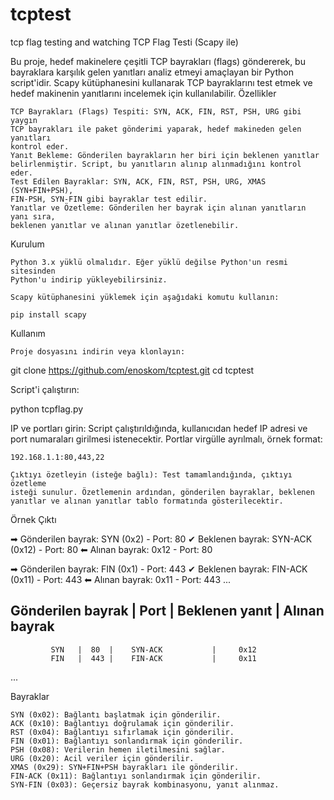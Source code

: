 # tcptest
tcp flag testing and watching 
TCP Flag Testi (Scapy ile)

Bu proje, hedef makinelere çeşitli TCP bayrakları (flags) göndererek, 
bu bayraklara karşılık gelen yanıtları analiz etmeyi amaçlayan bir 
Python script'idir. Scapy kütüphanesini kullanarak TCP bayraklarını 
test etmek ve hedef makinenin yanıtlarını incelemek için kullanılabilir.
Özellikler

    TCP Bayrakları (Flags) Tespiti: SYN, ACK, FIN, RST, PSH, URG gibi yaygın 
    TCP bayrakları ile paket gönderimi yaparak, hedef makineden gelen yanıtları 
    kontrol eder.
    Yanıt Bekleme: Gönderilen bayrakların her biri için beklenen yanıtlar 
    belirlenmiştir. Script, bu yanıtların alınıp alınmadığını kontrol eder.
    Test Edilen Bayraklar: SYN, ACK, FIN, RST, PSH, URG, XMAS (SYN+FIN+PSH), 
    FIN-PSH, SYN-FIN gibi bayraklar test edilir.
    Yanıtlar ve Özetleme: Gönderilen her bayrak için alınan yanıtların yanı sıra, 
    beklenen yanıtlar ve alınan yanıtlar özetlenebilir.

Kurulum

    Python 3.x yüklü olmalıdır. Eğer yüklü değilse Python'un resmi sitesinden 
    Python'u indirip yükleyebilirsiniz.

    Scapy kütüphanesini yüklemek için aşağıdaki komutu kullanın:

    pip install scapy

Kullanım

    Proje dosyasını indirin veya klonlayın:

git clone https://github.com/enoskom/tcptest.git
cd tcptest

Script'i çalıştırın:

python tcpflag.py

IP ve portları girin: Script çalıştırıldığında, kullanıcıdan hedef 
IP adresi ve port numaraları girilmesi istenecektir. Portlar 
virgülle ayrılmalı, örnek format:

    192.168.1.1:80,443,22

    Çıktıyı özetleyin (isteğe bağlı): Test tamamlandığında, çıktıyı özetleme 
    isteği sunulur. Özetlemenin ardından, gönderilen bayraklar, beklenen 
    yanıtlar ve alınan yanıtlar tablo formatında gösterilecektir.

Örnek Çıktı

➡ Gönderilen bayrak: SYN (0x2) - Port: 80
✔ Beklenen bayrak: SYN-ACK (0x12) - Port: 80
⬅ Alınan bayrak: 0x12 - Port: 80

➡ Gönderilen bayrak: FIN (0x1) - Port: 443
✔ Beklenen bayrak: FIN-ACK (0x11) - Port: 443
⬅ Alınan bayrak: 0x11 - Port: 443
...

Gönderilen bayrak | Port | Beklenen yanıt        | Alınan bayrak
-----------------------------------------------------------------
             SYN   |  80  |    SYN-ACK           |     0x12     
             FIN   |  443 |    FIN-ACK           |     0x11     
...

Bayraklar

    SYN (0x02): Bağlantı başlatmak için gönderilir.
    ACK (0x10): Bağlantıyı doğrulamak için gönderilir.
    RST (0x04): Bağlantıyı sıfırlamak için gönderilir.
    FIN (0x01): Bağlantıyı sonlandırmak için gönderilir.
    PSH (0x08): Verilerin hemen iletilmesini sağlar.
    URG (0x20): Acil veriler için gönderilir.
    XMAS (0x29): SYN+FIN+PSH bayrakları ile gönderilir.
    FIN-ACK (0x11): Bağlantıyı sonlandırmak için gönderilir.
    SYN-FIN (0x03): Geçersiz bayrak kombinasyonu, yanıt alınmaz.
